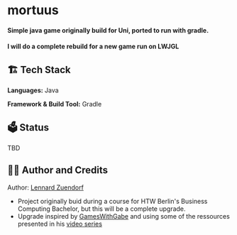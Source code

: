 <h1>mortuus</h1>
<h4>Simple java game originally build for Uni, ported to run with gradle.</h4>
<h4> I will do a complete rebuild for a new game run on LWJGL</h4>

<h2> 🏗️ Tech Stack</h2>

**Languages:** Java

**Framework & Build Tool:** Gradle

<h2>🗳️ Status</h2>

TBD

<h2>👨‍💻 Author and Credits</h2>

Author: [Lennard Zuendorf](https://ignitr.tech/about)

- Project originally buid during a course for HTW Berlin's Business Computing Bachelor, but this will be a complete upgrade.
- Upgrade inspired by [GamesWithGabe](https://www.youtube.com/@GamesWithGabe) and using some of the ressources presented in his [video series](https://www.youtube.com/watch?v=VyKE7vz65rY&list=PLtrSb4XxIVbp8AKuEAlwNXDxr99e3woGE)

